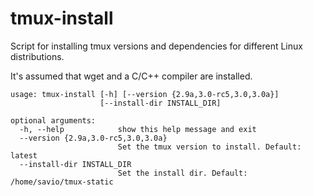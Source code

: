 # tmux-install
Script for installing tmux versions and dependencies for different Linux distributions.

It's assumed that wget and a C/C++ compiler are installed.

```
usage: tmux-install [-h] [--version {2.9a,3.0-rc5,3.0,3.0a}]
                    [--install-dir INSTALL_DIR]

optional arguments:
  -h, --help            show this help message and exit
  --version {2.9a,3.0-rc5,3.0,3.0a}
                        Set the tmux version to install. Default: latest
  --install-dir INSTALL_DIR
                        Set the install dir. Default: /home/savio/tmux-static
```